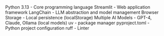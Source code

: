 Python 3.13 - Core programming language
Streamlit - Web application framework
LangChain - LLM abstraction and model management
Browser Storage - Local persistence (localStorage)
Multiple AI Models - GPT-4, Claude, Ollama (local models)
uv - package manager
pyproject.toml - Python project configuration
ruff - Linter